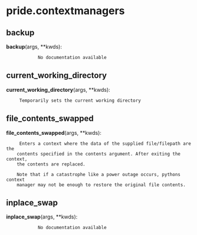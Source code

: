 pride.contextmanagers
==============



backup
--------------

**backup**(args, **kwds):

				No documentation available


current_working_directory
--------------

**current_working_directory**(args, **kwds):

		 Temporarily sets the current working directory 


file_contents_swapped
--------------

**file_contents_swapped**(args, **kwds):

		 Enters a context where the data of the supplied file/filepath are the 
        contents specified in the contents argument. After exiting the context,
        the contents are replaced.
        
        Note that if a catastrophe like a power outage occurs, pythons context 
        manager may not be enough to restore the original file contents. 


inplace_swap
--------------

**inplace_swap**(args, **kwds):

				No documentation available

